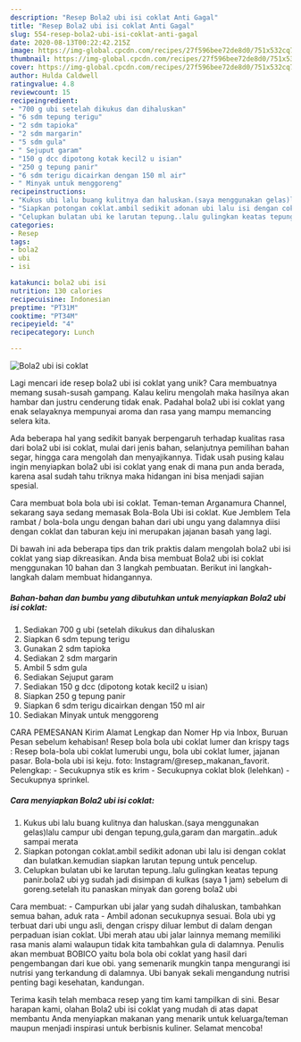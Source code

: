 ```yaml
---
description: "Resep Bola2 ubi isi coklat Anti Gagal"
title: "Resep Bola2 ubi isi coklat Anti Gagal"
slug: 554-resep-bola2-ubi-isi-coklat-anti-gagal
date: 2020-08-13T00:22:42.215Z
image: https://img-global.cpcdn.com/recipes/27f596bee72de8d0/751x532cq70/bola2-ubi-isi-coklat-foto-resep-utama.jpg
thumbnail: https://img-global.cpcdn.com/recipes/27f596bee72de8d0/751x532cq70/bola2-ubi-isi-coklat-foto-resep-utama.jpg
cover: https://img-global.cpcdn.com/recipes/27f596bee72de8d0/751x532cq70/bola2-ubi-isi-coklat-foto-resep-utama.jpg
author: Hulda Caldwell
ratingvalue: 4.8
reviewcount: 15
recipeingredient:
- "700 g ubi setelah dikukus dan dihaluskan"
- "6 sdm tepung terigu"
- "2 sdm tapioka"
- "2 sdm margarin"
- "5 sdm gula"
- " Sejuput garam"
- "150 g dcc dipotong kotak kecil2 u isian"
- "250 g tepung panir"
- "6 sdm terigu dicairkan dengan 150 ml air"
- " Minyak untuk menggoreng"
recipeinstructions:
- "Kukus ubi lalu buang kulitnya dan haluskan.(saya menggunakan gelas)lalu campur ubi dengan tepung,gula,garam dan margatin..aduk sampai merata"
- "Siapkan potongan coklat.ambil sedikit adonan ubi lalu isi dengan coklat dan bulatkan.kemudian siapkan larutan tepung untuk pencelup."
- "Celupkan bulatan ubi ke larutan tepung..lalu gulingkan keatas tepung panir.bola2 ubi yg sudah jadi disimpan di kulkas (saya 1 jam) sebelum di goreng.setelah itu panaskan minyak dan goreng bola2 ubi"
categories:
- Resep
tags:
- bola2
- ubi
- isi

katakunci: bola2 ubi isi 
nutrition: 130 calories
recipecuisine: Indonesian
preptime: "PT31M"
cooktime: "PT34M"
recipeyield: "4"
recipecategory: Lunch

---
```



![Bola2 ubi isi coklat](https://img-global.cpcdn.com/recipes/27f596bee72de8d0/751x532cq70/bola2-ubi-isi-coklat-foto-resep-utama.jpg)

Lagi mencari ide resep bola2 ubi isi coklat yang unik? Cara membuatnya memang susah-susah gampang. Kalau keliru mengolah maka hasilnya akan hambar dan justru cenderung tidak enak. Padahal bola2 ubi isi coklat yang enak selayaknya mempunyai aroma dan rasa yang mampu memancing selera kita.

Ada beberapa hal yang sedikit banyak berpengaruh terhadap kualitas rasa dari bola2 ubi isi coklat, mulai dari jenis bahan, selanjutnya pemilihan bahan segar, hingga cara mengolah dan menyajikannya. Tidak usah pusing kalau ingin menyiapkan bola2 ubi isi coklat yang enak di mana pun anda berada, karena asal sudah tahu triknya maka hidangan ini bisa menjadi sajian spesial.

Cara membuat bola bola ubi isi coklat. Teman-teman Arganamura Channel, sekarang saya sedang memasak Bola-Bola Ubi isi coklat. Kue Jemblem Tela rambat / bola-bola ungu dengan bahan dari ubi ungu yang dalamnya diisi dengan coklat dan taburan keju ini merupakan jajanan basah yang lagi.


Di bawah ini ada beberapa tips dan trik praktis dalam mengolah bola2 ubi isi coklat yang siap dikreasikan. Anda bisa membuat Bola2 ubi isi coklat menggunakan 10 bahan dan 3 langkah pembuatan. Berikut ini langkah-langkah dalam membuat hidangannya.

<!--inarticleads1-->

##### Bahan-bahan dan bumbu yang dibutuhkan untuk menyiapkan Bola2 ubi isi coklat:

1. Sediakan 700 g ubi (setelah dikukus dan dihaluskan
1. Siapkan 6 sdm tepung terigu
1. Gunakan 2 sdm tapioka
1. Sediakan 2 sdm margarin
1. Ambil 5 sdm gula
1. Sediakan  Sejuput garam
1. Sediakan 150 g dcc (dipotong kotak kecil2 u isian)
1. Siapkan 250 g tepung panir
1. Siapkan 6 sdm terigu dicairkan dengan 150 ml air
1. Sediakan  Minyak untuk menggoreng


CARA PEMESANAN Kirim Alamat Lengkap dan Nomer Hp via Inbox, Buruan Pesan sebelum kehabisan! Resep bola bola ubi coklat lumer dan krispy tags : Resep bola-bola ubi coklat lumerubi ungu, bola ubi coklat lumer, jajanan pasar. Bola-bola ubi isi keju. foto: Instagram/@resep_makanan_favorit. Pelengkap: - Secukupnya stik es krim - Secukupnya coklat blok (lelehkan) - Secukupnya sprinkel. 

<!--inarticleads2-->

##### Cara menyiapkan Bola2 ubi isi coklat:

1. Kukus ubi lalu buang kulitnya dan haluskan.(saya menggunakan gelas)lalu campur ubi dengan tepung,gula,garam dan margatin..aduk sampai merata
1. Siapkan potongan coklat.ambil sedikit adonan ubi lalu isi dengan coklat dan bulatkan.kemudian siapkan larutan tepung untuk pencelup.
1. Celupkan bulatan ubi ke larutan tepung..lalu gulingkan keatas tepung panir.bola2 ubi yg sudah jadi disimpan di kulkas (saya 1 jam) sebelum di goreng.setelah itu panaskan minyak dan goreng bola2 ubi


Cara membuat: - Campurkan ubi jalar yang sudah dihaluskan, tambahkan semua bahan, aduk rata - Ambil adonan secukupnya sesuai. Bola ubi yg terbuat dari ubi ungu asli, dengan crispy diluar lembut di dalam dengan perpaduan isian coklat. Ubi merah atau ubi jalar lainnya memang memiliki rasa manis alami walaupun tidak kita tambahkan gula di dalamnya. Penulis akan membuat BOBICO yaitu bola bola obi coklat yang hasil dari pengembangan dari kue obi. yang semenarik mungkin tanpa mengurangi isi nutrisi yang terkandung di dalamnya. Ubi banyak sekali mengandung nutrisi penting bagi kesehatan, kandungan. 

Terima kasih telah membaca resep yang tim kami tampilkan di sini. Besar harapan kami, olahan Bola2 ubi isi coklat yang mudah di atas dapat membantu Anda menyiapkan makanan yang menarik untuk keluarga/teman maupun menjadi inspirasi untuk berbisnis kuliner. Selamat mencoba!
